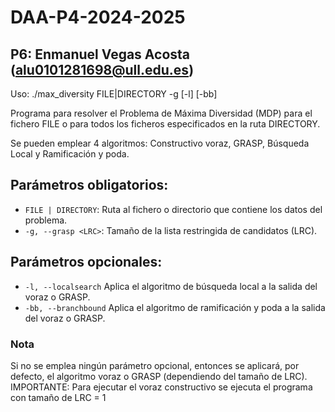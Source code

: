 # DAA-P4-2024-2025

## P6: Enmanuel Vegas Acosta (alu0101281698@ull.edu.es)

Uso: ./max_diversity FILE|DIRECTORY -g <LRC> [-l] [-bb]

Programa para resolver el Problema de Máxima Diversidad (MDP) para el fichero 
FILE o para todos los ficheros especificados en la ruta DIRECTORY.

Se pueden emplear 4 algoritmos: Constructivo voraz, GRASP, Búsqueda Local y Ramificación
y poda.

## Parámetros obligatorios:
- `FILE | DIRECTORY`:       Ruta al fichero o directorio que contiene los datos 
                            del problema.
- `-g, --grasp <LRC>`:      Tamaño de la lista restringida de candidatos (LRC).

## Parámetros opcionales:
-  `-l, --localsearch`      Aplica el algoritmo de búsqueda local a la salida del
                            voraz o GRASP.
-  `-bb, --branchbound`     Aplica el algoritmo de ramificación y poda a la salida
                            del voraz o GRASP.


### Nota
Si no se emplea ningún parámetro opcional, entonces se aplicará, por defecto,
el algoritmo voraz o GRASP (dependiendo del tamaño de LRC).
IMPORTANTE: Para ejecutar el voraz constructivo se ejecuta el programa con tamaño
de LRC = 1

